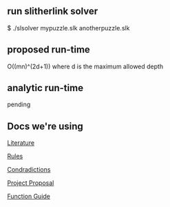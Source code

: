 ## run slitherlink solver
$ ./slsolver mypuzzle.slk anotherpuzzle.slk

## proposed run-time
O((mn)^(2d+1))
where d is the maximum allowed depth

## analytic run-time
pending

## Docs we're using

[Literature](https://docs.google.com/a/carleton.edu/document/d/1JIbNOp1rgz-ut7pTf2QnSlT59Fw72w0DB6UZx1eAnsY/edit?usp=sharing)

[Rules](https://docs.google.com/a/carleton.edu/spreadsheets/d/16aAdbXlpoZenO36wuw4UUrY4pavIWqwWaNs64sWjOZQ/edit?usp=sharing)

[Condradictions](https://docs.google.com/spreadsheets/d/1C7qa3c5CUIdbZEeCJoGSomTTQenytkeeJEjoGnCCqrA/edit?usp=sharing)

[Project Proposal](https://docs.google.com/document/d/1DoqF_4Fd1dm_CH8-3Pqbv8TbNHXmNZlnpfe8aXd2Io4/edit?usp=sharing)

[Function Guide](https://docs.google.com/a/carleton.edu/document/d/1tHmxpug5pisl-ebQF6S27yAUKyQ7hj6kyYq9syouwXg/edit?usp=sharing)

